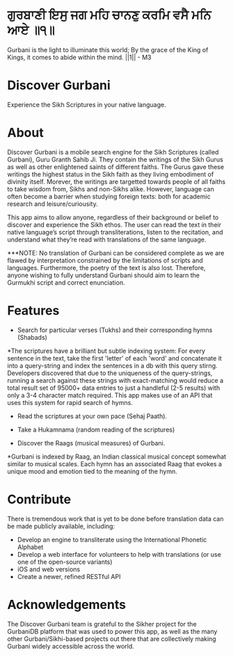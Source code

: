 # ਗੁਰਬਾਣੀ ਇਸੁ ਜਗ ਮਹਿ ਚਾਨਣੁ ਕਰਮਿ ਵਸੈ ਮਨਿ ਆਏ ॥੧॥

Gurbani is the light to illuminate this world; By the grace of the King of Kings, it comes to abide within the mind. ||1|| - M3

Discover Gurbani
================

Experience the Sikh Scriptures in your native language.

About
=====

Discover Gurbani is a mobile search engine for the Sikh Scriptures (called Gurbani), Guru Granth Sahib Ji. They contain the writings of the Sikh Gurus as well as other enlightened saints of different faiths. The Gurus gave these writings the highest status in the Sikh faith as they living embodiment of divinity itself. Morever, the writings are targetted towards people of all faiths to take wisdom from, Sikhs and non-Sikhs alike. However, language can often become a barrier when studying foreign texts: both for academic research and leisure/curiousity.

This app aims to allow anyone, regardless of their background or belief to discover and experience the Sikh ethos. The user can read the text in their native language’s script through transliterations, listen to the recitation, and understand what they’re read with translations of the same language.

***NOTE: No translation of Gurbani can be considered complete as we are flawed by interpretation constrained by the limitations of scripts and languages. Furthermore, the poetry of the text is also lost. Therefore, anyone wishing to fully understand Gurbani should aim to learn the Gurmukhi script and correct enunciation.


Features
========

- Search for particular verses (Tukhs) and their corresponding hymns (Shabads)

*The scriptures have a brilliant but subtle indexing system: For every sentence in the text, take the first 'letter' of each 'word' and concatenate it into a query-string and index the sentences in a db with this query stirng. Developers discovered that due to the uniqueness of the query-strings, running a search against these strings with exact-matching would reduce a total result set of 95000+ data entries to just a handleful (2-5 results) with only a 3-4 character match required. This app makes use of an API that uses this system for rapid search of hymns.

- Read the scriptures at your own pace (Sehaj Paath).

- Take a Hukamnama (random reading of the scriptures)

- Discover the Raags (musical measures) of Gurbani.

*Gurbani is indexed by Raag, an Indian classical musical concept somewhat similar to musical scales. Each hymn has an associated Raag that evokes a unique mood and emotion tied to the meaning of the hymn.

Contribute
==========

There is tremendous work that is yet to be done before translation data can be made publicly available, including:
- Develop an engine to transliterate using the International Phonetic Alphabet
- Develop a web interface for volunteers to help with translations (or use one of the open-source variants)
- iOS and web versions
- Create a newer, refined RESTful API

Acknowledgements
================

The Discover Gurbani team is grateful to the Sikher project for the GurbaniDB platform that was used to power this app, as well as the many other Gurbani/Sikhi-based projects out there that are collectively making Gurbani widely accessible across the world.
